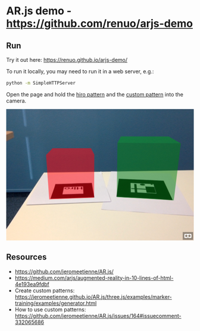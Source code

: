 # AR.js demo - https://github.com/renuo/arjs-demo

## Run

Try it out here: https://renuo.github.io/arjs-demo/

To run it locally, you may need to run it in a web server, e.g.:

```sh
python -m SimpleHTTPServer
```

Open the page and hold the [hiro pattern](https://jeromeetienne.github.io/AR.js/data/images/HIRO.jpg) and the
[custom pattern](custom-pattern.png) into the camera.

![Screenshot](screenshot.jpg)


## Resources
- https://github.com/jeromeetienne/AR.js/
- https://medium.com/arjs/augmented-reality-in-10-lines-of-html-4e193ea9fdbf
- Create custom patterns:
  https://jeromeetienne.github.io/AR.js/three.js/examples/marker-training/examples/generator.html
- How to use custom patterns:
  https://github.com/jeromeetienne/AR.js/issues/164#issuecomment-332065686

